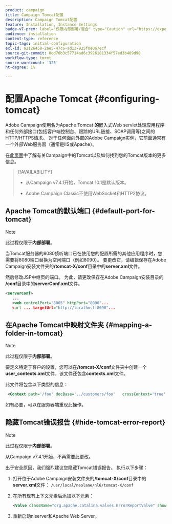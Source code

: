 ```yaml
---
product: campaign
title: Campaign Tomcat配置
description: Campaign Tomcat配置
feature: Installation, Instance Settings
badge-v7-prem: label="仅限内部部署/混合" type="Caution" url="https://experienceleague.adobe.com/docs/campaign-classic/using/installing-campaign-classic/architecture-and-hosting-models/hosting-models-lp/hosting-models.html?lang=zh-Hans" tooltip="仅适用于内部部署和混合部署"
audience: installation
content-type: reference
topic-tags: initial-configuration
exl-id: a2126458-2ae5-47c6-ad13-925f0e067ecf
source-git-commit: 0ed70b3c57714ad6c3926181334f57ed3b409d98
workflow-type: tm+mt
source-wordcount: '325'
ht-degree: 1%

---
```


# 配置Apache Tomcat {#configuring-tomcat}

Adobe Campaign使用名为Apache Tomcat **的**&#x200B;嵌入式Web servlet处理应用程序和任何外部接口(包括客户端控制台、跟踪的URL链接、SOAP调用等)之间的HTTP/HTTPS请求。 对于任何面向外部的Adobe Campaign实例，它前面通常有一个外部Web服务器（通常是IIS或Apache）。

在[此页面](../../production/using/locate-tomcat-version.md)中了解有关Campaign中的Tomcat以及如何找到您的Tomcat版本的更多信息。

>[!AVAILABILITY]
>
>
>* 从Campaign v7.4.1开始，Tomcat 10.1是默认版本。
>
>* Adobe Campaign Classic不使用WebSocket和HTTP2协议。
>



## Apache Tomcat的默认端口 {#default-port-for-tomcat}


>[!NOTE]
>
>此过程仅限于&#x200B;**内部部署**。
>

当Tomcat服务器的8080侦听端口已在使用您的配置所需的其他应用程序时，您需要将8080端口替换为空闲端口（例如8090）。 要更改它，请编辑保存在Adobe Campaign安装文件夹的&#x200B;**/tomcat-X/conf**&#x200B;目录中的&#x200B;**server.xml**&#x200B;文件。

然后修改JSP中继页的端口。 为此，请更改保存在Adobe Campaign安装目录的&#x200B;**/conf**&#x200B;目录中的&#x200B;**serverConf.xml**&#x200B;文件。

```xml
<serverConf>
   ...
   <web controlPort="8005" httpPort="8090"...
   <url ... targetUrl="http://localhost:8090"...
```

## 在Apache Tomcat中映射文件夹 {#mapping-a-folder-in-tomcat}


>[!NOTE]
>
>此过程仅限于&#x200B;**内部部署**。
>

要定义特定于客户的设置，您可以在&#x200B;**/tomcat-X/conf**&#x200B;文件夹中创建一个&#x200B;**user_contexts.xml**&#x200B;文件，该文件还包含&#x200B;**contexts.xml**&#x200B;文件。

此文件将包含以下类型的信息：

```xml
 <Context path='/foo' docBase='../customers/foo'   crossContext='true' debug='0' reloadable='true' trusted='false'/>
```

如有必要，可以在服务器端重现此操作。

## 隐藏Tomcat错误报告 {#hide-tomcat-error-report}


>[!NOTE]
>
>此过程仅限于&#x200B;**内部部署**。
>
>从Campaign v7.4.1开始，不再需要此更改。
>

出于安全原因，我们强烈建议您隐藏Tomcat错误报告。 执行以下步骤：

1. 打开位于Adobe Campaign安装文件夹的&#x200B;**/tomcat-X/conf**&#x200B;目录中的&#x200B;**server.xml**&#x200B;文件： `/usr/local/neolane/nl6/tomcat-X/conf`
1. 在所有现有上下文元素后添加以下元素：

   ```xml
   <Valve className="org.apache.catalina.valves.ErrorReportValve" showReport="false" showServerInfo="false"/>
   ```

1. 重新启动nlserver和Apache Web Server。
